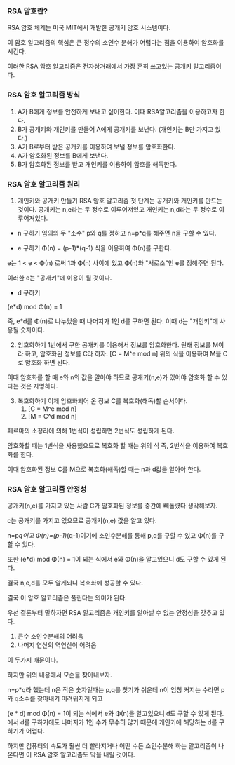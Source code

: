 ### RSA 암호란?

RSA 암호 체계는 미국 MIT에서 개발한 공개키 암호 시스템이다.

이 암호 알고리즘의 핵심은 큰 정수의 소인수 분해가 어렵다는 점을 이용하여 암호화를 시킨다.

이러한 RSA 암호 알고리즘은 전자상거래에서 가장 흔히 쓰고있는 공개키 알고리즘이다.

### RSA 암호 알고리즘 방식

1. A가 B에게 정보를 안전하게 보내고 싶어한다. 이때 RSA알고리즘을 이용하고자 한다.
2. B가 공개키와 개인키를 만들어 A에게 공개키를 보낸다. (개인키는 B만 가지고 있다.)
3. A가 B로부터 받은 공개키를 이용하여 보낼 정보를 암호화한다.
4. A가 암호화된 정보를 B에게 보낸다.
5. B가 암호화된 정보를 받고 개인키를 이용하여 암호를 해독한다.

### RSA 암호 알고리즘 원리

1. 개인키와 공개키 만들기
   RSA 암호 알고리즘 첫 단계는 공개키와 개인키를 만드는 것이다.
   공개키는 n,e라는 두 정수로 이루어져있고 개인키는 n,d라는 두 정수로 이루어져있다.

- n 구하기
  임의의 두 "소수" p와 q를 정하고 n=p\*q를 해주면 n을 구할 수 있다.

- e 구하기
  Φ(n) = (p-1)\*(q-1) 식을 이용하여 Φ(n)를 구한다.

e는 1 < e < Φ(n) 로써 1과 Φ(n) 사이에 있고 Φ(n)와 "서로소"인 e를 정해주면 된다.

이러한 e는 "공개키"에 이용이 될 것이다.

- d 구하기

(e\*d) mod Φ(n) = 1

즉, e\*d를 Φ(n)로 나누었을 때 나머지가 1인 d를 구하면 된다. 이때 d는 "개인키"에 사용될 숫자이다.

2. 암호화하기
   1번에서 구한 공개키를 이용해서 정보를 암호화한다.
   원래 정보를 M이라 하고, 암호화된 정보를 C라 하자.
   [C = M^e mod n]
   위의 식을 이용하여 M을 C로 암호화 하면 된다.

이때 암호화를 할 때 e와 n의 값을 알아야 하므로 공개키(n,e)가 있어야 암호화 할 수 있다는 것은 자명하다.

3. 복호화하기
   이제 암호화되어 온 정보 C를 복호화(해독)할 순서이다.
   1. [C = M^e mod n]
   2. [M = C^d mod n]

페르마의 소정리에 의해 1번식이 성립하면 2번식도 성립하게 된다.

암호화할 때는 1번식을 사용했으므로 복호화 할 때는 위의 식 즉, 2번식을 이용하여 복호화를 한다.

이때 암호화된 정보 C를 M으로 복호화(해독)할 때는 n과 d값을 알아야 한다.

### RSA 암호 알고리즘 안정성

공개키(n,e)를 가지고 있는 사람 C가 암호화된 정보를 중간에 빼돌렸다 생각해보자.

c는 공개키를 가지고 있으므로 공개키(n,e) 값을 알고 있다.

n=p*q이고 Φ(n)=(p-1)*(q-1)이기에 소인수분해를 통해 p,q를 구할 수 있고 Φ(n)를 구할 수 있다.

또한 (e\*d) mod Φ(n) = 1이 되는 식에서 e와 Φ(n)을 알고있으니 d도 구할 수 있게 된다.

결국 n,e,d를 모두 알게되니 복호화에 성공할 수 있다.

결국 이 암호 알고리즘은 풀린다는 의미가 된다.

우선 결론부터 말하자면 RSA 알고리즘은 개인키를 알아낼 수 없는 안정성을 갖추고 있다.

1. 큰수 소인수분해의 어려움
2. 나머지 연산의 역연산이 어려움

이 두가지 때문이다.

하지만 위의 내용에서 모순을 찾아내보자.

n=p\*q라 했는데 n은 작은 숫자일때는 p,q를 찾기가 쉬운데
n이 엄청 커지는 수라면 p와 q소수를 찾아내기 어려워지게 되고

(e \* d) mod Φ(n) = 1이 되는 식에서 e와 Φ(n)을 알고있으니 d도 구할 수 있게 된다.에서 d를 구하기에도 나머지가 1인 수가 무수히 많기 때문에 개인키에 해당하는 d를 구하기가 어렵다.

하지만 컴퓨터의 속도가 훨씬 더 빨라지거나 어떤 수든 소인수분해 하는 알고리즘이 나온다면 이 RSA 암호 알고리즘도 막을 내릴 것이다.
